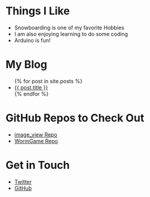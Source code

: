 # Things I Like
- Snowboarding is one of my favorite Hobbies
- I am also enjoying learning to do some coding
- Arduino is fun!

# My Blog
<ul>
  {% for post in site.posts %}
    <li>
      <a href="{{ post.url }}">{{ post.title }}</a>
    </li>
  {% endfor %}
</ul>

# GitHub Repos to Check Out
<ul>
<li><a href="/https://github.com/jeffellenbogen/image_view}" target="new">image_view Repo</a></li>
<li><a href="https://github.com/jeffellenbogen/WormGame" target="new">WormGame Repo</a></li>
</ul>

# Get in Touch
<ul>
<li><a href="https://twitter.com/{{site.twitter_username}}" target="new">Twitter</a></li>
<li><a href="https://github.com/{{site.github_username}}" target="new">GitHub</a></li>
</ul>
